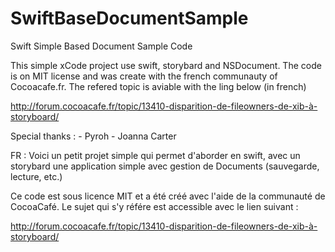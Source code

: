 # SwiftBaseDocumentSample

Swift Simple Based Document Sample Code

This simple xCode project use swift, storybard and NSDocument. The code is on MIT license and was create with the french communauty of Cocoacafe.fr. The refered topic is aviable with the ling below (in french)

http://forum.cocoacafe.fr/topic/13410-disparition-de-fileowners-de-xib-à-storyboard/

Special thanks :
    - Pyroh
    - Joanna Carter

FR :
Voici un petit projet simple qui permet d'aborder en swift, avec un storybard une application simple avec gestion de Documents (sauvegarde, lecture, etc.)

Ce code est sous licence MIT et a été créé avec l'aide de la communauté de CocoaCafé. Le sujet qui s'y référe est accessible avec le lien suivant :

http://forum.cocoacafe.fr/topic/13410-disparition-de-fileowners-de-xib-à-storyboard/





